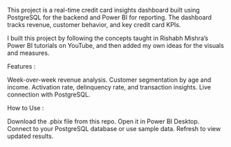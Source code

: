 This project is a real-time credit card insights dashboard built using PostgreSQL for the backend and Power BI for reporting. The dashboard tracks revenue, customer behavior, and key credit card KPIs.

I built this project by following the concepts taught in Rishabh Mishra’s Power BI tutorials on YouTube, and then added my own ideas for the visuals and measures.

Features : 

Week-over-week revenue analysis.
Customer segmentation by age and income.
Activation rate, delinquency rate, and transaction insights.
Live connection with PostgreSQL.

How to Use : 

Download the .pbix file from this repo.
Open it in Power BI Desktop.
Connect to your PostgreSQL database or use sample data.
Refresh to view updated results.
